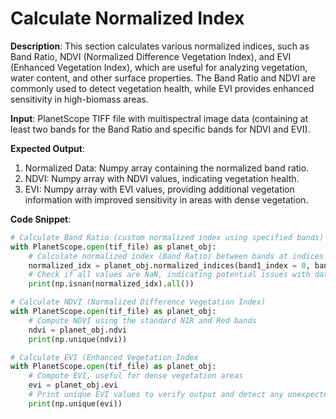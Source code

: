 # Calculate Normalized Index

**Description**:
This section calculates various normalized indices, such as Band Ratio, NDVI (Normalized Difference Vegetation Index), and EVI (Enhanced Vegetation Index), which are useful for analyzing vegetation, water content, and other surface properties. The Band Ratio and NDVI are commonly used to detect vegetation health, while EVI provides enhanced sensitivity in high-biomass areas.

**Input**: 
PlanetScope TIFF file with multispectral image data (containing at least two bands for the Band Ratio and specific bands for NDVI and EVI).

**Expected Output**: 
 1. Normalized Data: Numpy array containing the normalized band ratio.
 2. NDVI: Numpy array with NDVI values, indicating vegetation health.
 3. EVI: Numpy array with EVI values, providing additional vegetation information with improved sensitivity in areas with dense vegetation.

**Code Snippet**:
```python
# Calculate Band Ratio (custom normalized index using specified bands)
with PlanetScope.open(tif_file) as planet_obj:
    # Calculate normalized index (Band Ratio) between bands at indices 0 and 3   
    normalized_idx = planet_obj.normalized_indices(band1_index = 0, band2_index = 3)
    # Check if all values are NaN, indicating potential issues with data or band selection
    print(np.isnan(normalized_idx).all())

# Calculate NDVI (Normalized Difference Vegetation Index)
with PlanetScope.open(tif_file) as planet_obj:   
    # Compute NDVI using the standard NIR and Red bands
    ndvi = planet_obj.ndvi
    print(np.unique(ndvi))

# Calculate EVI (Enhanced Vegetation Index
with PlanetScope.open(tif_file) as planet_obj:   
    # Compute EVI, useful for dense vegetation areas
    evi = planet_obj.evi
    # Print unique EVI values to verify output and detect any unexpected data artifacts
    print(np.unique(evi))
```

